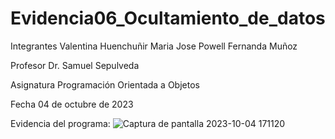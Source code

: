 # Evidencia06_Ocultamiento_de_datos

Integrantes 
Valentina Huenchuñir 
Maria Jose Powell
Fernanda Muñoz

Profesor
Dr. Samuel Sepulveda

Asignatura
Programación Orientada a Objetos


Fecha
04 de octubre de 2023

Evidencia del programa:
![Captura de pantalla 2023-10-04 171120](https://github.com/FernaMunoz/Evidencia06_Ocultamiento_de_datos/assets/142464144/4b4577db-50fd-4c4c-ad83-0ba04d37da57)


